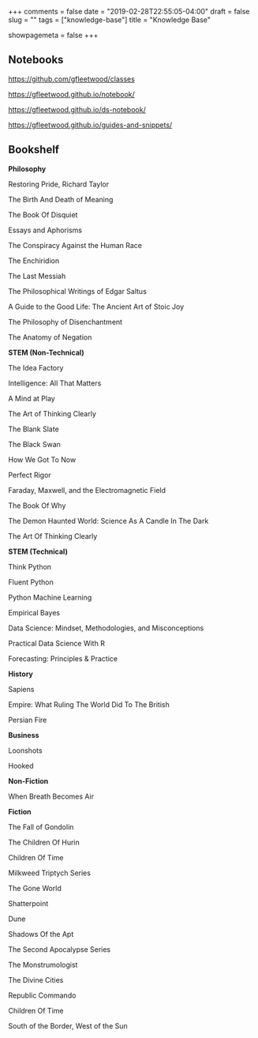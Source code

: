 +++
comments = false
date = "2019-02-28T22:55:05-04:00"
draft = false
slug = ""
tags = ["knowledge-base"]
title = "Knowledge Base"

showpagemeta = false
+++

## Notebooks

https://github.com/gfleetwood/classes

https://gfleetwood.github.io/notebook/

https://gfleetwood.github.io/ds-notebook/

https://gfleetwood.github.io/guides-and-snippets/

## Bookshelf

**Philosophy** 

Restoring Pride, Richard Taylor

The Birth And Death of Meaning 

The Book Of Disquiet 

Essays and Aphorisms

The Conspiracy Against the Human Race 

The Enchiridion 

The Last Messiah 

The Philosophical Writings of Edgar Saltus 

A Guide to the Good Life: The Ancient Art of Stoic Joy 

The Philosophy of Disenchantment 

The Anatomy of Negation 

**STEM (Non-Technical)**

The Idea Factory

Intelligence: All That Matters 

A Mind at Play 

The Art of Thinking Clearly 

The Blank Slate 

The Black Swan 

How We Got To Now

Perfect Rigor

Faraday, Maxwell, and the Electromagnetic Field

The Book Of Why

The Demon Haunted World: Science As A Candle In The Dark

The Art Of Thinking Clearly

**STEM (Technical)**

Think Python

Fluent Python

Python Machine Learning

Empirical Bayes

Data Science: Mindset, Methodologies, and Misconceptions

Practical Data Science With R

Forecasting: Principles & Practice

**History**

Sapiens

Empire: What Ruling The World Did To The British

Persian Fire

**Business**

Loonshots

Hooked

**Non-Fiction**

When Breath Becomes Air

**Fiction**

The Fall of Gondolin

The Children Of Hurin

Children Of Time

Milkweed Triptych Series

The Gone World

Shatterpoint

Dune 

Shadows Of the Apt 

The Second Apocalypse Series

The Monstrumologist

The Divine Cities

Republic Commando

Children Of Time

South of the Border, West of the Sun
